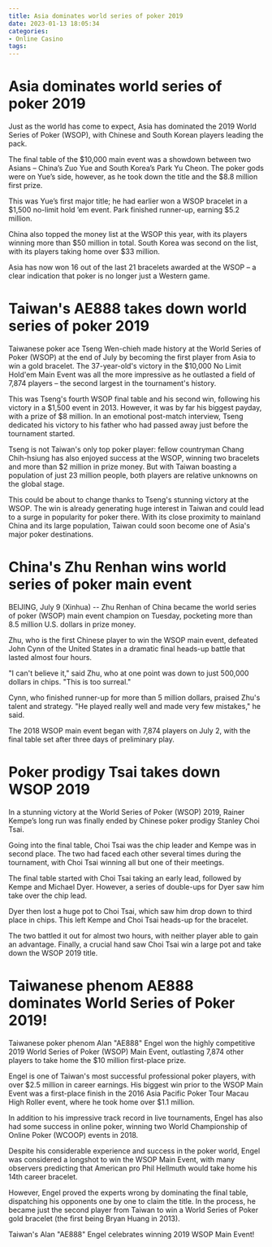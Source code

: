```yaml
---
title: Asia dominates world series of poker 2019
date: 2023-01-13 18:05:34
categories:
- Online Casino
tags:
---
```



#  Asia dominates world series of poker 2019

Just as the world has come to expect, Asia has dominated the 2019 World Series of Poker (WSOP), with Chinese and South Korean players leading the pack.

The final table of the $10,000 main event was a showdown between two Asians – China’s Zuo Yue and South Korea’s Park Yu Cheon. The poker gods were on Yue’s side, however, as he took down the title and the $8.8 million first prize.

This was Yue’s first major title; he had earlier won a WSOP bracelet in a $1,500 no-limit hold ’em event. Park finished runner-up, earning $5.2 million.

China also topped the money list at the WSOP this year, with its players winning more than $50 million in total. South Korea was second on the list, with its players taking home over $33 million.

Asia has now won 16 out of the last 21 bracelets awarded at the WSOP – a clear indication that poker is no longer just a Western game.

#   Taiwan's AE888 takes down world series of poker 2019 

Taiwanese poker ace Tseng Wen-chieh made history at the World Series of Poker (WSOP) at the end of July by becoming the first player from Asia to win a gold bracelet. The 37-year-old's victory in the $10,000 No Limit Hold'em Main Event was all the more impressive as he outlasted a field of 7,874 players – the second largest in the tournament's history.

This was Tseng's fourth WSOP final table and his second win, following his victory in a $1,500 event in 2013. However, it was by far his biggest payday, with a prize of $8 million. In an emotional post-match interview, Tseng dedicated his victory to his father who had passed away just before the tournament started.

Tseng is not Taiwan's only top poker player: fellow countryman Chang Chih-hsiung has also enjoyed success at the WSOP, winning two bracelets and more than $2 million in prize money. But with Taiwan boasting a population of just 23 million people, both players are relative unknowns on the global stage.

This could be about to change thanks to Tseng's stunning victory at the WSOP. The win is already generating huge interest in Taiwan and could lead to a surge in popularity for poker there. With its close proximity to mainland China and its large population, Taiwan could soon become one of Asia's major poker destinations.

#  China's Zhu Renhan wins world series of poker main event

BEIJING, July 9 (Xinhua) -- Zhu Renhan of China became the
world series of poker (WSOP) main event champion on Tuesday, pocketing
more than 8.5 million U.S. dollars in prize money.

Zhu, who is the first Chinese player to win the WSOP main event, defeated
John Cynn of the United States in a dramatic final heads-up battle that lasted
almost four hours.

"I can't believe it," said Zhu, who at one point was down to just 500,000
dollars in chips. "This is too surreal."

Cynn, who finished runner-up for more than 5 million dollars, praised Zhu's
talent and strategy. "He played really well and made very few mistakes," he said.

The 2018 WSOP main event began with 7,874 players on July 2, with the final table set after three days of preliminary play.

#  Poker prodigy Tsai takes down WSOP 2019 

In a stunning victory at the World Series of Poker (WSOP) 2019, Rainer Kempe’s long run was finally ended by Chinese poker prodigy Stanley Choi Tsai.

Going into the final table, Choi Tsai was the chip leader and Kempe was in second place. The two had faced each other several times during the tournament, with Choi Tsai winning all but one of their meetings.

The final table started with Choi Tsai taking an early lead, followed by Kempe and Michael Dyer. However, a series of double-ups for Dyer saw him take over the chip lead.

Dyer then lost a huge pot to Choi Tsai, which saw him drop down to third place in chips. This left Kempe and Choi Tsai heads-up for the bracelet.

The two battled it out for almost two hours, with neither player able to gain an advantage. Finally, a crucial hand saw Choi Tsai win a large pot and take down the WSOP 2019 title.

#  Taiwanese phenom AE888 dominates World Series of Poker 2019!

Taiwanese poker phenom Alan "AE888" Engel won the highly competitive 2019 World Series of Poker (WSOP) Main Event, outlasting 7,874 other players to take home the $10 million first-place prize.

Engel is one of Taiwan's most successful professional poker players, with over $2.5 million in career earnings. His biggest win prior to the WSOP Main Event was a first-place finish in the 2016 Asia Pacific Poker Tour Macau High Roller event, where he took home over $1.1 million.

In addition to his impressive track record in live tournaments, Engel has also had some success in online poker, winning two World Championship of Online Poker (WCOOP) events in 2018.

Despite his considerable experience and success in the poker world, Engel was considered a longshot to win the WSOP Main Event, with many observers predicting that American pro Phil Hellmuth would take home his 14th career bracelet.

However, Engel proved the experts wrong by dominating the final table, dispatching his opponents one by one to claim the title. In the process, he became just the second player from Taiwan to win a World Series of Poker gold bracelet (the first being Bryan Huang in 2013).

Taiwan's Alan "AE888" Engel celebrates winning 2019 WSOP Main Event!